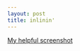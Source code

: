 ```yaml
---
layout: post
title: inlinin'
--- 
```


<script type="text/javascript" src="http://cdn.mathjax.org/mathjax/latest/MathJax.js?config=TeX-AMS-MML_HTMLorMML"></script>
[My helpful screenshot](https://cloud.githubusercontent.com/assets/16248469/12932017/ec18dc14-cf80-11e5-9e54-9d2f154269a1.jpg)
 
 
 
